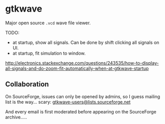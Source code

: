 # gtkwave

Major open source `.vcd` wave file viewer.

TODO:

- at startup, show all signals. Can be done by shift clicking all signals on UI.
- at startup, fit simulation to window.

<http://electronics.stackexchange.com/questions/243535/how-to-display-all-signals-and-do-zoom-fit-automatically-when-at-gtkwave-startup>

## Collaboration

On SourceForge, issues can only be opened by admins, so I guess mailing list is the way... scary: <gtkwave-users@lists.sourceforge.net>

And every email is first moderated before appearing on the SourceForge archive.....
